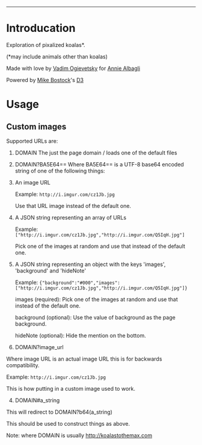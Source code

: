 ---------------------------------------------------------------
# Introducation

Exploration of pixalized koalas*.

(*may include animals other than koalas)

Made with love by [Vadim Ogievetsky](http://vadim.ogievetsky.com) for [Annie Albagli](http://anniealbagli.com)

Powered by [Mike Bostock](http://bost.ocks.org/mike/)'s [D3](http://d3js.org/)


# Usage

## Custom images

Supported URLs are:

1. DOMAIN
  The just the page domain / loads one of the default files

2. DOMAIN?BA5E64==
  Where BA5E64== is a UTF-8 base64 encoded string of one of the following things:
 
  1. An image URL
  
     Example: `http://i.imgur.com/cz1Jb.jpg`

     Use that URL image instead of the default one.

  2. A JSON string representing an array of URLs
  
     Example: `["http://i.imgur.com/cz1Jb.jpg","http://i.imgur.com/Q5IqH.jpg"]`

     Pick one of the images at random and use that instead of the default one.

  3. A JSON string representing an object with the keys 'images', 'background' and 'hideNote'
  
     Example: `{"background":"#000","images":["http://i.imgur.com/cz1Jb.jpg","http://i.imgur.com/Q5IqH.jpg"]}`

     images (required): Pick one of the images at random and use that instead of the default one.
     
     background (optional): Use the value of background as the page background.
     
     hideNote (optional): Hide the mention on the bottom.

3. DOMAIN?image_url

  Where image URL is an actual image URL this is for backwards compatibility.
  
  Example: `http://i.imgur.com/cz1Jb.jpg`
  
  This is how putting in a custom image used to work.

4. DOMAIN#a_string
  
  This will redirect to DOMAIN?b64(a_string)
  
  This should be used to construct things as above.

Note: where DOMAIN is usually http://koalastothemax.com
